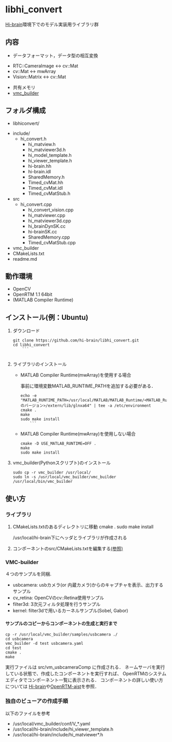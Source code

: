 # libhi_convert

[Hi-brain](http://hi-brain.org)環境下でのモデル実装用ライブラリ群

## 内容
* データフォーマット，データ型の相互変換
 - RTC::CameraImage <-> cv::Mat
 - cv::Mat <-> mwArray
 - Vision::Matrix <-> cv::Mat
* 共有メモリ
* [vmc_builder](https://github.com/ttsasano/HibrainLibrary)

## フォルダ構成
* libhiconvert/
 + include/
   - hi_convert.h
	 - hi_matview.h
	 - hi_matviewer3d.h
	 - hi_model_template.h
	 - hi_viewer_template.h
	 - hi-brain.hh
	 - hi-brain.idl
	 - SharedMemory.h
	 - Timed_cvMat.hh
	 - Timed_cvMat.idl
	 - Timed_cvMatStub.h
 + src
   - hi_convert.cpp
	 - hi_convert_vision.cpp
	 - hi_matviewer.cpp
	 - hi_matviewer3d.cpp
	 - hi_brainDynSK.cc
	 - hi-brainSK.cc
	 - SharedMemory.cpp
	 - Timed_cvMatStub.cpp
 + vmc_builder
 + CMakeLists.txt
 + readme.md

## 動作環境
* OpenCV
* OpenRTM 1.1 64bit  
* (MATLAB Compiler Runtime)

## インストール(例：Ubuntu)
1. ダウンロード
	```
	git clone https://github.com/hi-brain/libhi_convert.git
	cd libhi_convert
        ```
  
2. ライブラリのインストール

	* MATLAB Compiler Runtime(mwArray)を使用する場合

		事前に環境変数MATLAB_RUNTIME_PATHを追加する必要がある．
		```
		echo -e "MATLAB_RUNTIME_PATH=/usr/local/MATLAB/MATLAB_Runtime/<MATLAB_Runtimeのバージョン>/extern/lib/glnxa64" | tee -a /etc/environment
		cmake .
		make
		sudo make install
  	        ```
		
	* MATLAB Compiler Runtime(mwArray)を使用しない場合
		```
		cmake -D USE_MATLAB_RUNTIME=OFF .
		make
		sudo make install
		```

3. vmc_builder(Pythonスクリプト)のインストール
	```
	sudo cp -r vmc_builder /usr/local/
	sudo ln -s /usr/local/vmc_builder/vmc_builder /usr/local/bin/vmc_builder
	```

## 使い方

### ライブラリ

1. CMakeLists.txtのあるディレクトリに移動
		cmake .
		sudo make install

    /usr/local/hi-brain下にヘッダとライブラリが作成される
2. コンポーネントのsrc/CMakeLists.txtを編集する[(参照)](https://github.com/hi-brain/model_format/blob/master/src/CMakeLists.txt)



### VMC-builder
４つのサンプルを同梱.

* usbcamera: usbカメラ(or 内蔵カメラ)からのキャプチャを表示、出力するサンプル
* cv_retina: OpenCVのcv::Retina使用サンプル
* filter3d: 3次元フィルタ処理を行うサンプル
* kernel: filter3dで用いるカーネルサンプル(Sobel, Gabor)


#### サンプルのコピーからコンポーネントの生成と実行まで

	cp -r /usr/local/vmc_builder/samples/usbcamera ./
	cd usbcamera
	vmc_builder -d test usbcamera.yaml
	cd test
	cmake .
	make

実行ファイルは src/vm_usbcameraComp に作成される．
ネームサーバを実行している状態で、作成したコンポーネントを実行すれば、
OpenRTMのシステムエディタでコンポーネント一覧に表示される．
コンポーネントの詳しい使い方については
[Hi-brain](http://hi-brain.org)や[OpenRTM-aist](http://www.openrtm.org/openrtm/ja/)を参照．

### 独自のビューアの作成手順
以下のファイルを参考

* /usr/local/vmc_builder/conf/V_*.yaml
* /usr/local/hi-brain/include/hi_viewer_template.h
* /usr/local/hi-brain/include/hi_matviewer*.h
